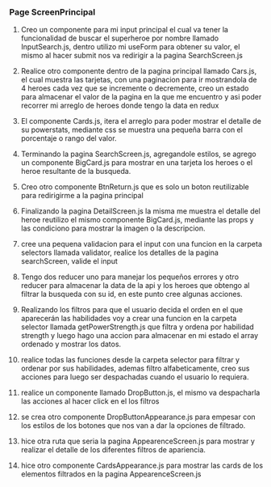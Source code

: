
### Page ScreenPrincipal

1. Creo un componente para mi input principal el cual va tener la funcionalidad de buscar el superheroe por nombre llamado InputSearch.js, dentro utilizo mi useForm para obtener su valor, el mismo al hacer submit nos va redirigir a la pagina SearchScreen.js 

2. Realice otro componente dentro de la pagina principal llamado Cars.js, el cual muestra las tarjetas, con una paginacion para ir mostrandola de 4 heroes cada vez que se incremente o decremente, creo un estado para almacenar el valor de la pagina en la que me encuentro y asi poder recorrer mi arreglo de heroes donde tengo la data en redux 

3. El componente Cards.js, itera el arreglo para poder mostrar el detalle de su powerstats, mediante css se muestra una pequeña barra con el porcentaje o rango del valor.

4. Terminando la pagina SearchScreen.js, agregandole estilos, se agrego un componente BigCard.js para mostrar en una tarjeta los heroes o el heroe resultante de la busqueda.

5. Creo otro componente BtnReturn.js que es solo un boton reutilizable para redirigirme a la pagina principal

6. Finalizando la pagina DetailScreen.js la misma me muestra el detalle del heroe reutilizo el mismo componente BigCard.js, mediante las props y las condiciono para mostrar la imagen o la descripcion.

7. cree una pequena validacion para el input con una funcion en la carpeta selectors llamada validator, realice los detalles de la pagina searchScreen, valide el input

8. Tengo dos reducer uno para manejar los pequeños errores y otro reducer para almacenar la data de la api y los heroes que obtengo al filtrar la busqueda con su id, en este punto cree algunas acciones.

9. Realizando los filtros para que el usuario decida el orden en el que aparecerán las habilidades voy a crear una funcion en la carpeta selector llamada getPowerStrength.js que filtra y ordena por habilidad strength y  luego hago una accion para almacenar en mi estado el array ordenado y mostrar los datos.

10. realice todas las funciones desde la carpeta selector para filtrar y ordenar por sus habilidades, ademas filtro alfabeticamente, creo sus acciones para luego ser despachadas cuando el usuario lo requiera.

11. realice un componente llamado DropButton.js, el mismo va despacharla las acciones al hacer click en el los filtros

12. se crea otro componente DropButtonAppearance.js para empesar con los estilos de los botones que nos van a dar la opciones de filtrado.

13. hice otra ruta que seria la pagina AppearenceScreen.js para mostrar y realizar el detalle de los diferentes filtros de apariencia.

14. hice otro componente CardsAppearance.js para mostrar las cards de los elementos filtrados en la pagina AppearenceScreen.js